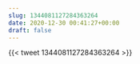 ```yaml
---
slug: 1344081127284363264
date: 2020-12-30 00:41:27+00:00
draft: false
---
```


{{< tweet 1344081127284363264 >}}

